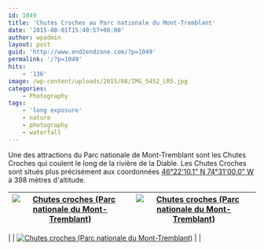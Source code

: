 ```yaml
---
id: 1049
title: 'Chutes Croches au Parc nationale du Mont-Tremblant'
date: '2015-08-01T15:40:57+00:00'
author: wpadmin
layout: post
guid: 'http://www.end2endzone.com/?p=1049'
permalink: '/?p=1049'
hits:
    - '136'
image: /wp-content/uploads/2015/08/IMG_5452_LR5.jpg
categories:
    - Photography
tags:
    - 'long exposure'
    - nature
    - photography
    - waterfall
---
```


Une des attractions du Parc nationale de Mont-Tremblant sont les Chutes Croches qui coulent le long de la rivière de la Diable. Les Chutes Croches sont situés plus précisément aux coordonnées [46°22'10.1" N 74°31'00.0" W](https://www.google.ca/maps/place/46%C2%B022%2710.1%22N+74%C2%B031%2700.0%22W/@46.3694722,-74.5166667,15.28z/data=!4m2!3m1!1s0x0:0x0) à 398 mètres d'altitude.

| [![Chutes croches (Parc nationale du Mont-Tremblant)](/wp-content/uploads/2015/08/IMG_5429_e2ez-672x448.jpg)](https://www.flickr.com/photos/154618444@N05/37345441010/in/album-72157686882832251/ "Chutes croches (Parc nationale du Mont-Tremblant)") | [![Chutes croches (Parc nationale du Mont-Tremblant)](/wp-content/uploads/2015/08/IMG_5438_e2ez-672x448.jpg)](https://www.flickr.com/photos/154618444@N05/37345438960/in/album-72157686882832251/ "Chutes croches (Parc nationale du Mont-Tremblant)") |
|---|---|
|
| [![Chutes croches (Parc nationale du Mont-Tremblant)](/wp-content/uploads/2015/08/IMG_5439_e2ez-672x448.jpg)](https://www.flickr.com/photos/154618444@N05/37345436960/in/album-72157686882832251/ "Chutes croches (Parc nationale du Mont-Tremblant)") |  |